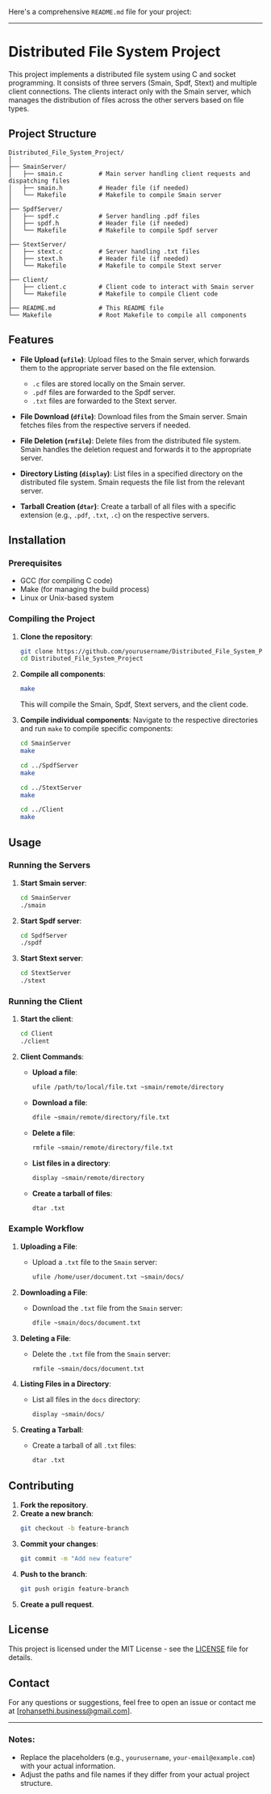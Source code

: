 Here's a comprehensive `README.md` file for your project:

---

# Distributed File System Project

This project implements a distributed file system using C and socket programming. It consists of three servers (Smain, Spdf, Stext) and multiple client connections. The clients interact only with the Smain server, which manages the distribution of files across the other servers based on file types.

## Project Structure

```
Distributed_File_System_Project/
│
├── SmainServer/
│   ├── smain.c          # Main server handling client requests and dispatching files
│   ├── smain.h          # Header file (if needed)
│   └── Makefile         # Makefile to compile Smain server
│
├── SpdfServer/
│   ├── spdf.c           # Server handling .pdf files
│   ├── spdf.h           # Header file (if needed)
│   └── Makefile         # Makefile to compile Spdf server
│
├── StextServer/
│   ├── stext.c          # Server handling .txt files
│   ├── stext.h          # Header file (if needed)
│   └── Makefile         # Makefile to compile Stext server
│
├── Client/
│   ├── client.c         # Client code to interact with Smain server
│   └── Makefile         # Makefile to compile Client code
│
├── README.md            # This README file
└── Makefile             # Root Makefile to compile all components
```

## Features

- **File Upload (`ufile`)**: Upload files to the Smain server, which forwards them to the appropriate server based on the file extension.
  - `.c` files are stored locally on the Smain server.
  - `.pdf` files are forwarded to the Spdf server.
  - `.txt` files are forwarded to the Stext server.

- **File Download (`dfile`)**: Download files from the Smain server. Smain fetches files from the respective servers if needed.

- **File Deletion (`rmfile`)**: Delete files from the distributed file system. Smain handles the deletion request and forwards it to the appropriate server.

- **Directory Listing (`display`)**: List files in a specified directory on the distributed file system. Smain requests the file list from the relevant server.

- **Tarball Creation (`dtar`)**: Create a tarball of all files with a specific extension (e.g., `.pdf`, `.txt`, `.c`) on the respective servers.

## Installation

### Prerequisites

- GCC (for compiling C code)
- Make (for managing the build process)
- Linux or Unix-based system

### Compiling the Project

1. **Clone the repository**:
   ```bash
   git clone https://github.com/yourusername/Distributed_File_System_Project.git
   cd Distributed_File_System_Project
   ```

2. **Compile all components**:
   ```bash
   make
   ```

   This will compile the Smain, Spdf, Stext servers, and the client code.

3. **Compile individual components**:
   Navigate to the respective directories and run `make` to compile specific components:
   ```bash
   cd SmainServer
   make

   cd ../SpdfServer
   make

   cd ../StextServer
   make

   cd ../Client
   make
   ```

## Usage

### Running the Servers

1. **Start Smain server**:
   ```bash
   cd SmainServer
   ./smain
   ```

2. **Start Spdf server**:
   ```bash
   cd SpdfServer
   ./spdf
   ```

3. **Start Stext server**:
   ```bash
   cd StextServer
   ./stext
   ```

### Running the Client

1. **Start the client**:
   ```bash
   cd Client
   ./client
   ```

2. **Client Commands**:
   - **Upload a file**:
     ```bash
     ufile /path/to/local/file.txt ~smain/remote/directory
     ```
   - **Download a file**:
     ```bash
     dfile ~smain/remote/directory/file.txt
     ```
   - **Delete a file**:
     ```bash
     rmfile ~smain/remote/directory/file.txt
     ```
   - **List files in a directory**:
     ```bash
     display ~smain/remote/directory
     ```
   - **Create a tarball of files**:
     ```bash
     dtar .txt
     ```

### Example Workflow

1. **Uploading a File**:
   - Upload a `.txt` file to the `Smain` server:
     ```bash
     ufile /home/user/document.txt ~smain/docs/
     ```

2. **Downloading a File**:
   - Download the `.txt` file from the `Smain` server:
     ```bash
     dfile ~smain/docs/document.txt
     ```

3. **Deleting a File**:
   - Delete the `.txt` file from the `Smain` server:
     ```bash
     rmfile ~smain/docs/document.txt
     ```

4. **Listing Files in a Directory**:
   - List all files in the `docs` directory:
     ```bash
     display ~smain/docs/
     ```

5. **Creating a Tarball**:
   - Create a tarball of all `.txt` files:
     ```bash
     dtar .txt
     ```

## Contributing

1. **Fork the repository**.
2. **Create a new branch**:
   ```bash
   git checkout -b feature-branch
   ```
3. **Commit your changes**:
   ```bash
   git commit -m "Add new feature"
   ```
4. **Push to the branch**:
   ```bash
   git push origin feature-branch
   ```
5. **Create a pull request**.

## License

This project is licensed under the MIT License - see the [LICENSE](LICENSE) file for details.

## Contact

For any questions or suggestions, feel free to open an issue or contact me at [rohansethi.business@gmail.com].

---

### Notes:

- Replace the placeholders (e.g., `yourusername`, `your-email@example.com`) with your actual information.
- Adjust the paths and file names if they differ from your actual project structure.
